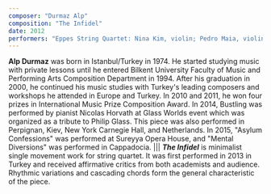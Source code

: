 ```yaml
---
composer: "Durmaz Alp"
composition: "The Infidel"
date: 2012
performers: "Eppes String Quartet: Nina Kim, violin; Pedro Maia, violin; Albert Magcalas, viola; Vincent Cheuk Yan Leung, cello"
---
```

**Alp Durmaz** was born in Istanbul/Turkey in 1974. He started studying music with private lessons until he entered Bilkent University Faculty of Music and Performing Arts Composition Department in 1994. After his graduation in 2000, he continued his music studies with Turkey's leading composers and workshops he attended in Europe and Turkey. In 2010 and 2011, he won four prizes in International Music Prize Composition Award. In 2014, Bustling was performed by pianist Nicolas Horvath at Glass Worlds event which was organized as a tribute to Philip Glass. This piece was also performed in Perpignan, Kiev, New York Carnegie Hall, and Netherlands. In 2015, "Asylum Confessions" was performed at Sureyya Opera House, and "Mental Diversions" was performed in Cappadocia.
|||
**_The Infidel_** is minimalist single movement work for string quartet. It was first performed in 2013 in Turkey and received affirmative critics from both academists and audience. Rhythmic variations and cascading chords form the general characteristic of the piece.